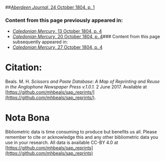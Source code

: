 ##[*Aberdeen Journal*, 24 October 1804, p. 1](https://mhbeals.github.io/sap_html/Aberdeen-Journal/Aberdeen-Journal-24-October-1804-p-1)

### Content from this page previously appeared in:
+ [*Caledonian Mercury*, 13 October 1804, p. 4](https://mhbeals.github.io/sap_html/Caledonian-Mercury/Caledonian-Mercury-13-October-1804-p-4)
+ [*Caledonian Mercury*, 20 October 1804, p. 4](https://mhbeals.github.io/sap_html/Caledonian-Mercury/Caledonian-Mercury-20-October-1804-p-4)### Content from this page subsequently appeared in:
+ [*Caledonian Mercury*, 27 October 1804, p. 4](https://mhbeals.github.io/sap_html/Caledonian-Mercury/Caledonian-Mercury-27-October-1804-p-4)
                    
# Citation: 

Beals. M. H. *Scissors and Paste Database: A Map of Reprinting and Reuse in the Anglophone Newspaper Press v.1.0.1.* 2 June 2017. Available at [https://github.com/mhbeals/sap_reprints/](https://github.com/mhbeals/sap_reprints/). 
                    
# Nota Bona

Bibliometric data is time consuming to produce but benefits us all. Please remember to cite or acknowledge this and any other bibliometric data you use in your research. All data is available CC-BY 4.0 at [https://github.com/mhbeals/sap_reprints](https://github.com/mhbeals/sap_reprints)